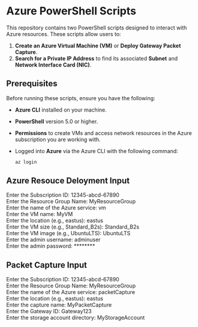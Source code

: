 # Azure PowerShell Scripts

This repository contains two PowerShell scripts designed to interact with Azure resources. These scripts allow users to:

1. **Create an Azure Virtual Machine (VM)** or **Deploy Gateway Packet Capture**.
2. **Search for a Private IP Address** to find its associated **Subnet** and **Network Interface Card (NIC)**.

## Prerequisites

Before running these scripts, ensure you have the following:

- **Azure CLI** installed on your machine.
- **PowerShell** version 5.0 or higher.
- **Permissions** to create VMs and access network resources in the Azure subscription you are working with.
- Logged into **Azure** via the Azure CLI with the following command:

  ```bash
  az login

## Azure Resouce Deloyment Input

Enter the Subscription ID: 12345-abcd-67890  
Enter the Resource Group Name: MyResourceGroup  
Enter the name of the Azure service: vm  
Enter the VM name: MyVM  
Enter the location (e.g., eastus): eastus  
Enter the VM size (e.g., Standard_B2s): Standard_B2s  
Enter the VM image (e.g., UbuntuLTS): UbuntuLTS  
Enter the admin username: adminuser  
Enter the admin password: ********  

## Packet Capture Input

Enter the Subscription ID: 12345-abcd-67890  
Enter the Resource Group Name: MyResourceGroup  
Enter the name of the Azure service: packetCapture  
Enter the location (e.g., eastus): eastus  
Enter the capture name: MyPacketCapture  
Enter the Gateway ID: Gateway123  
Enter the storage account directory: MyStorageAccount  
